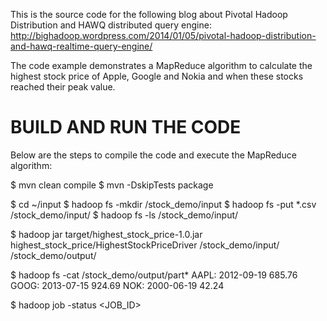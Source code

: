 This is the source code for the following blog about Pivotal Hadoop Distribution and HAWQ distributed query engine:
http://bighadoop.wordpress.com/2014/01/05/pivotal-hadoop-distribution-and-hawq-realtime-query-engine/

The code example demonstrates a MapReduce algorithm to calculate the highest stock price of Apple, Google and Nokia and when these stocks reached their peak value.

BUILD AND RUN THE CODE
======================

Below are the steps to compile the code and execute the MapReduce algorithm:

$ mvn clean compile
$ mvn -DskipTests package

$ cd ~/input
$ hadoop fs -mkdir /stock_demo/input
$ hadoop fs -put *.csv /stock_demo/input/
$ hadoop fs -ls /stock_demo/input/

$ hadoop jar target/highest_stock_price-1.0.jar highest_stock_price/HighestStockPriceDriver /stock_demo/input/ /stock_demo/output/

$ hadoop fs -cat /stock_demo/output/part*
AAPL:	2012-09-19	685.76
GOOG:	2013-07-15	924.69
NOK:	2000-06-19	42.24


$ hadoop job -status <JOB_ID>


